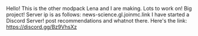 Hello! This is the other modpack Lena and I are making. Lots to work on! Big project!
Server ip is as follows: news-science.gl.joinmc.link
I have started a Discord Server! post recommendations and whatnot there.
Here's the link: https://discord.gg/Bz9VhsXz
